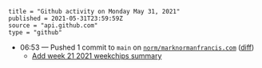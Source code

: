 ```
title = "Github activity on Monday May 31, 2021"
published = 2021-05-31T23:59:59Z
source = "api.github.com"
type = "github"
```

* 06:53 — Pushed 1 commit to `main` on [`norm/marknormanfrancis.com`](https://github.com/norm/marknormanfrancis.com) ([diff](https://github.com/norm/marknormanfrancis.com/compare/76804c090acfa77608f85ba8405169db2e5bd5f1..e68e1b816fd8dc28f197f2ab3edaa248a0ab3519))
  * [Add week 21 2021 weekchips summary](https://github.com/norm/marknormanfrancis.com/commit/e68e1b816fd8dc28f197f2ab3edaa248a0ab3519)
